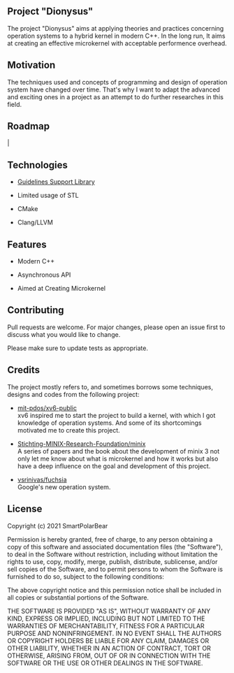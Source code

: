 ## Project "Dionysus"
The project "Dionysus" aims at applying theories and practices concerning operation systems to a hybrid kernel in modern C++. In the long run, It aims at creating an effective microkernel with acceptable performence overhead.

## Motivation

The techniques used and concepts of programming and design of operation system have changed over time. That's why I want to adapt the advanced and exciting ones in a project as an attempt to do further researches in this field.

## Roadmap

|


## Technologies
  
- [Guidelines Support Library](https://github.com/microsoft/GSL.git)

- Limited usage of STL

- CMake

- Clang/LLVM


## Features

- Modern C++

- Asynchronous API

- Aimed at Creating Microkernel


## Contributing

Pull requests are welcome. For major changes, please open an issue first to discuss what you would like to change.  

Please make sure to update tests as appropriate. 

## Credits
The project mostly refers to, and sometimes borrows some techniques, designs and codes from the following project:  
- [mit-pdos/xv6-public](https://github.com/mit-pdos/xv6-public)  
xv6 inspired me to start the project to build a kernel, with which I got knowledge of operation systems. And some of its shortcomings motivated me to create this project. 
- [Stichting-MINIX-Research-Foundation/minix](https://github.com/Stichting-MINIX-Research-Foundation/minix)    
A series of papers and the book about the development of minix 3 not only let me know about what is microkernel and how it works but also have a deep influence on the goal and development of this project.

- [vsrinivas/fuchsia](https://github.com/vsrinivas/fuchsia)  
Google's new operation system.  

## License
Copyright (c) 2021 SmartPolarBear

Permission is hereby granted, free of charge, to any person obtaining a copy
of this software and associated documentation files (the "Software"), to deal
in the Software without restriction, including without limitation the rights
to use, copy, modify, merge, publish, distribute, sublicense, and/or sell
copies of the Software, and to permit persons to whom the Software is
furnished to do so, subject to the following conditions:

The above copyright notice and this permission notice shall be included in all
copies or substantial portions of the Software.

THE SOFTWARE IS PROVIDED "AS IS", WITHOUT WARRANTY OF ANY KIND, EXPRESS OR
IMPLIED, INCLUDING BUT NOT LIMITED TO THE WARRANTIES OF MERCHANTABILITY,
FITNESS FOR A PARTICULAR PURPOSE AND NONINFRINGEMENT. IN NO EVENT SHALL THE
AUTHORS OR COPYRIGHT HOLDERS BE LIABLE FOR ANY CLAIM, DAMAGES OR OTHER
LIABILITY, WHETHER IN AN ACTION OF CONTRACT, TORT OR OTHERWISE, ARISING FROM,
OUT OF OR IN CONNECTION WITH THE SOFTWARE OR THE USE OR OTHER DEALINGS IN THE
SOFTWARE.